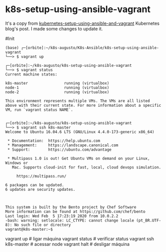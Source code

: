 # k8s-setup-using-ansible-vagrant
It's a copy from [kubernetes-setup-using-ansible-and-vagrant](https://kubernetes.io/blog/2019/03/15/kubernetes-setup-using-ansible-and-vagrant/) Kubernetes blog's post. I made some changes to update it.

#Init
```
(base) ┌─[orbite]:~/k8s-augusto/K8s-Ansible/k8s-setup-using-ansible-vagrant
└──> $ vagrant up

┌─[orbite]:~/k8s-augusto/k8s-setup-using-ansible-vagrant
└──> $ vagrant status
Current machine states:

k8s-master                running (virtualbox)
node-1                    running (virtualbox)
node-2                    running (virtualbox)

This environment represents multiple VMs. The VMs are all listed
above with their current state. For more information about a specific
VM, run `vagrant status NAME`.

```

```

┌─[orbite]:~/k8s-augusto/k8s-setup-using-ansible-vagrant
└──> $ vagrant ssh k8s-master
Welcome to Ubuntu 16.04.6 LTS (GNU/Linux 4.4.0-173-generic x86_64)

 * Documentation:  https://help.ubuntu.com
 * Management:     https://landscape.canonical.com
 * Support:        https://ubuntu.com/advantage

 * Multipass 1.0 is out! Get Ubuntu VMs on demand on your Linux, Windows or
   Mac. Supports cloud-init for fast, local, cloud devops simulation.

     https://multipass.run/

6 packages can be updated.
6 updates are security updates.



This system is built by the Bento project by Chef Software
More information can be found at https://github.com/chef/bento
Last login: Wed Feb  5 17:23:19 2020 from 10.0.2.2
-bash: warning: setlocale: LC_CTYPE: cannot change locale (pt_BR.UTF-8): No such file or directory
vagrant@k8s-master:~$

```
vagrant up # ligar máquina
vagrant status # verificar status
vagrant ssh k8s-master # acessar node
vagrant halt # desligar máquina
